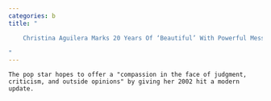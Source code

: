 ```yaml
---
categories: b
title: "

    Christina Aguilera Marks 20 Years Of ‘Beautiful’ With Powerful Message About Mental Health

"
---
```



    The pop star hopes to offer a "compassion in the face of judgment, criticism, and outside opinions" by giving her 2002 hit a modern update.

